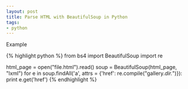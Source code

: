 ```yaml
---
layout: post
title: Parse HTML with BeautifulSoup in Python
tags:
- python
---
```


Example

{% highlight python %}
from bs4 import BeautifulSoup
import re

html_page = open("file.html").read()
soup = BeautifulSoup(html_page, "lxml")
for e in soup.findAll('a', attrs = {'href': re.compile("gallery.*dir.*")}):
    print e.get('href')
{% endhighlight %}
